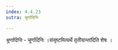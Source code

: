 ```yaml
---
index: 4.4.23
sutra: चूर्णादिनिः

---
```

_चूर्णादिनिः_ - चूर्णादिनिः ।संसृष्टमित्यर्थे तृतीयान्ता॑दिति शेषः ।